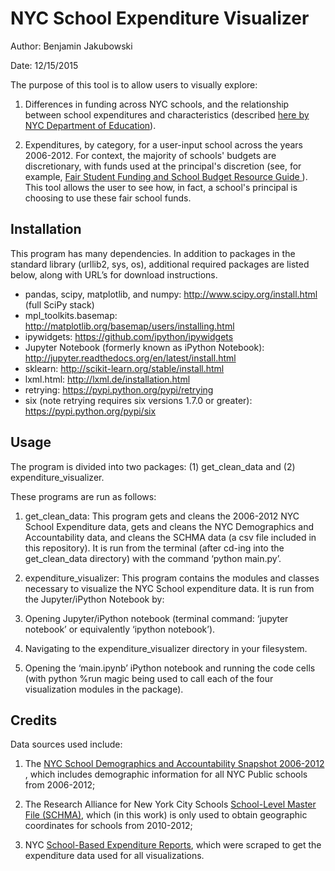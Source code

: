 # NYC School Expenditure Visualizer

Author: Benjamin Jakubowski

Date: 12/15/2015

The purpose of this tool is to allow users to visually explore:

1. Differences in funding across NYC schools, and the relationship between school expenditures and characteristics (described <a href='http://schools.nyc.gov/Offices/DBOR/SBER/costvary.htm'> here by NYC Department of Education</a>).

2. Expenditures, by category, for a user-input school across the years 2006-2012. For context, the majority of schools' budgets are discretionary, with funds used at the principal's discretion (see, for example, <a href='http://schools.nyc.gov/offices/d_chanc_oper/budget/dbor/allocationmemo/fy12_13/FY13_PDF/FSF_Guide.pdf'>Fair Student Funding and School Budget Resource Guide </a>). This tool allows the user to see how, in fact, a school's principal is choosing to use these fair school funds.

## Installation

This program has many dependencies. In addition to packages in the standard library (urllib2, sys, os), additional required packages are listed below, along with URL’s for download instructions.
- pandas, scipy, matplotlib, and numpy: http://www.scipy.org/install.html (full SciPy stack)
- mpl_toolkits.basemap: http://matplotlib.org/basemap/users/installing.html
- ipywidgets: https://github.com/ipython/ipywidgets
- Jupyter Notebook (formerly known as iPython Notebook): http://jupyter.readthedocs.org/en/latest/install.html
- sklearn: http://scikit-learn.org/stable/install.html
- lxml.html: http://lxml.de/installation.html
- retrying: https://pypi.python.org/pypi/retrying
- six (note retrying requires six versions 1.7.0 or greater): https://pypi.python.org/pypi/six

## Usage

The program is divided into two packages: (1) get_clean_data and (2) expenditure_visualizer.

These programs are run as follows:

1. get_clean_data:
This program gets and cleans the 2006-2012 NYC School Expenditure data, gets and cleans the NYC Demographics and Accountability data, and cleans the SCHMA data (a csv file included in this repository). It is run from the terminal (after cd-ing into the get_clean_data directory) with the command ‘python main.py’.

2. expenditure_visualizer:
This program contains the modules and classes necessary to visualize the NYC School expenditure data. It is run from the Jupyter/iPython Notebook by:

  1. Opening Jupyter/iPython notebook (terminal command: ‘jupyter notebook’ or equivalently ‘ipython notebook’).

  2. Navigating to the expenditure_visualizer directory in your filesystem.

  3. Opening the ‘main.ipynb’ iPython notebook and running the code cells (with python %run magic being used to call each of the four visualization modules in the package).

## Credits

Data sources used include:

1. The <a href='https://data.cityofnewyork.us/Education/School-Demographics-and-Accountability-Snapshot-20/ihfw-zy9j'> NYC School Demographics and Accountability Snapshot 2006-2012 </a>, which includes demographic information for all NYC Public schools from 2006-2012;

2. The Research Alliance for New York City Schools <a href='http://steinhardt.nyu.edu/research_alliance/research/schma'>School-Level Master File (SCHMA)</a>, which (in this work) is only used to obtain geographic coordinates for schools from 2010-2012;

3. NYC <a href='http://schools.nyc.gov/Offices/DBOR/SBER/default.htm'>School-Based Expenditure Reports</a>, which were scraped to get the expenditure data used for all visualizations.